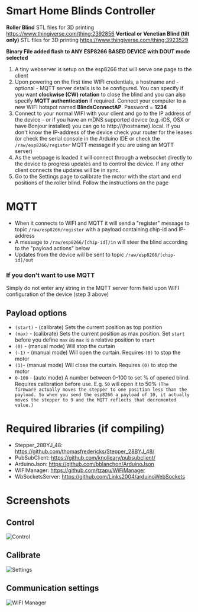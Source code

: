 # Smart Home Blinds Controller

**Roller Blind** STL files for 3D printing https://www.thingiverse.com/thing:2392856
**Vertical or Venetian Blind (tilt only)** STL files for 3D printing https://www.thingiverse.com/thing:3923529

**Binary File added flash to ANY ESP8266 BASED DEVICE with DOUT mode selected**

 1. A tiny webserver is setup on the esp8266 that will serve one page to the client
 2. Upon powering on the first time WIFI credentials, a hostname and - optional - MQTT server details is to be configured. You can specify if you want **clockwise (CW) rotation** to close the blind and you can also specify **MQTT authentication** if required. Connect your computer to a new WIFI hotspot named **BlindsConnectAP**. Password = **1234**
 3. Connect to your normal WIFI with your client and go to the IP address of the device - or if you have an mDNS supported device (e.g. iOS, OSX or have Bonjour installed) you can go to http://{hostname}.local. If you don't know the IP-address of the device check your router for the leases (or check the serial console in the Arduino IDE or check the `/raw/esp8266/register` MQTT message if you are using an MQTT server)
 4. As the webpage is loaded it will connect through a websocket directly to the device to progress updates and to control the device. If any other client connects the updates will be in sync.
 5. Go to the Settings page to calibrate the motor with the start and end positions of the roller blind. Follow the instructions on the page

# MQTT
- When it connects to WIFI and MQTT it will send a "register" message to topic `/raw/esp8266/register` with a payload containing chip-id and IP-address
- A message to `/raw/esp8266/[chip-id]/in` will steer the blind according to the "payload actions" below
- Updates from the device will be sent to topic `/raw/esp8266/[chip-id]/out`

### If you don't want to use MQTT
Simply do not enter any string in the MQTT server form field upon WIFI configuration of the device (step 3 above)

## Payload options
- `(start)` - (calibrate) Sets the current position as top position
- `(max)` - (calibrate) Sets the current position as max position. Set `start` before you define `max` as `max` is a relative position to `start`
- `(0)` - (manual mode) Will stop the curtain
- `(-1)` - (manual mode) Will open the curtain. Requires `(0)` to stop the motor
- `(1)`- (manual mode) Will close the curtain. Requires `(0)` to stop the motor
- `0-100` - (auto mode) A number between 0-100 to set % of opened blind. Requires calibration before use. E.g. `50` will open it to 50% `(The firmware actually moves the stepper to one position less than the payload. So when you send the esp8266 a payload of 10, it actually moves the stepper to 9 and the MQTT reflects that decremented value.)`

# Required libraries (if compiling)
- Stepper_28BYJ_48: https://github.com/thomasfredericks/Stepper_28BYJ_48/
- PubSubClient: https://github.com/knolleary/pubsubclient/
- ArduinoJson: https://github.com/bblanchon/ArduinoJson
- WIFIManager: https://github.com/tzapu/WiFiManager
- WbSocketsServer: https://github.com/Links2004/arduinoWebSockets

# Screenshots

## Control
![Control](https://user-images.githubusercontent.com/2181965/31178217-a5351678-a918-11e7-9611-3e8256c873a4.png)

## Calibrate
![Settings](https://user-images.githubusercontent.com/2181965/31178216-a4f7194a-a918-11e7-85dd-8e189cfc031c.png)

## Communication settings
 ![WIFI Manager](https://user-images.githubusercontent.com/2181965/37288794-75244c84-2608-11e8-8c27-a17e1e854761.jpg)
